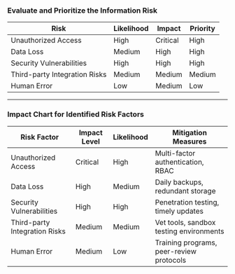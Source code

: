 ### Evaluate and Prioritize the Information Risk
| Risk                       | Likelihood | Impact   | Priority |
|----------------------------|------------|----------|----------|
| Unauthorized Access        | High       | Critical | High     |
| Data Loss                  | Medium     | High     | High     |
| Security Vulnerabilities   | High       | High     | High     |
| Third-party Integration Risks | Medium | Medium   | Medium   |
| Human Error                | Low        | Medium   | Low      |

---

### Impact Chart for Identified Risk Factors
| Risk Factor                | Impact Level | Likelihood | Mitigation Measures                     |
|----------------------------|--------------|------------|-----------------------------------------|
| Unauthorized Access        | Critical     | High       | Multi-factor authentication, RBAC       |
| Data Loss                  | High         | Medium     | Daily backups, redundant storage        |
| Security Vulnerabilities   | High         | High       | Penetration testing, timely updates     |
| Third-party Integration Risks | Medium   | Medium     | Vet tools, sandbox testing environments |
| Human Error                | Medium       | Low        | Training programs, peer-review protocols |

